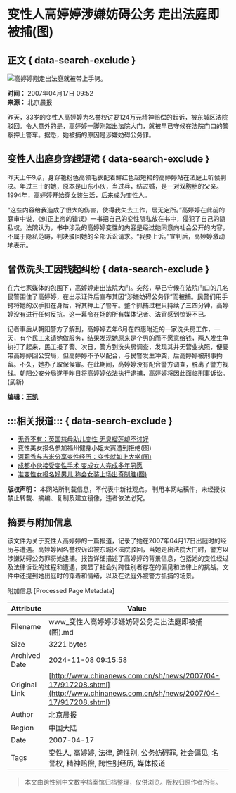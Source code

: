 # 变性人高婷婷涉嫌妨碍公务 走出法庭即被捕(图)

## 正文 { data-search-exclude }


![高婷婷刚走出法庭就被带上手铐。](U63P4T8D917208F107DT20070417095247.jpg)

**时间：** 2007年04月17日 09:52  
**来源：** 北京晨报  

昨天，33岁的变性人高婷婷为名誉权讨要124万元精神赔偿的起诉，被东城区法院驳回。令人意外的是，高婷婷一脚刚踏出法院大门，就被早已守候在法院门口的警察押上警车。据悉，她被捕的原因是涉嫌妨碍公务罪。

## 变性人出庭身穿超短裙 { data-search-exclude }

昨天上午9点，身穿艳粉色高领毛衣配着鲜红色超短裙的高婷婷站在法庭上听候判决。年过三十的她，原本是山东小伙，当过兵，结过婚，是一对双胞胎的父亲。1994年，高婷婷开始穿女装生活，后来成为变性人。

“这些内容给我造成了很大的伤害，使得我失去工作，居无定所。”高婷婷在此前的庭审中说，《纠正上帝的错误》一书把自己的变性隐私放在书中，侵犯了自己的隐私权。法院认为，书中涉及的高婷婷变性的内容是经过她同意向社会公开的内容，不属于隐私范畴，判决驳回她的全部诉讼请求。“我要上诉。”宣判后，高婷婷激动地表示。

## 曾做洗头工因钱起纠纷 { data-search-exclude }

在六七家媒体的包围下，高婷婷走出法院大门。突然，早已守候在法院门口的几名民警围住了高婷婷，在出示证件后宣布其因“涉嫌妨碍公务罪”而被捕。民警们用手铐将她的双手扣在身后，将其押上了警车。整个抓捕过程只持续了三四分钟，高婷婷没有进行任何反抗。这一幕令在场的所有媒体记者、法官感到惊讶不已。

记者事后从朝阳警方了解到，高婷婷去年6月在四惠附近的一家洗头房工作，一天，有个民工来请她做服务，结果发现她原来是个男的而不愿意给钱，两人发生争执打了起来，民工报了警。次日，警方到洗头房调查，发现其并无营业执照，便要带高婷婷回公安局，但高婷婷不予以配合，与民警发生冲突，后高婷婷被刑事拘留。不久，她办了取保候审。在此期间，高婷婷没有配合警方调查，脱离了警方视线。朝阳公安分局遂于昨日将高婷婷依法执行逮捕，高婷婷将因此面临刑事诉讼。(武新)

**编辑：王凯**

## :::相关报道::: { data-search-exclude }

- [无奇不有：英国慈母助儿变性 无臭榴莲却不讨好](http://www.chinanews.com.cn/gj/dqsj/news/2007/04-14/915525.shtml)
- 变性美女报名参加福州健身小姐大赛遭到拒绝(图)
- [河莉秀与吉米分享变性经历：变性就如上大学(图)](http://www.chinanews.com.cn/yl/mxzz/news/2007/04-03/907098.shtml) 
- [成都小伙接受变性手术 变成女人完成多年夙愿](http://www.chinanews.com.cn/sh/news/2007/04-03/906431.shtml) 
- [准变性女报名好男儿 称会女装上场出奇制胜(图)](http://www.chinanews.com.cn/yl/zyxw/news/2007/03-30/904087.shtml) 

**版权声明：** 本网站所刊载信息，不代表中新社观点。 刊用本网站稿件，未经授权禁止转载、摘编、复制及建立镜像，违者依法必究。

## 摘要与附加信息

<!-- tcd_abstract -->
该文件为关于变性人高婷婷的一篇报道，记录了她在2007年04月17日出庭时的经历与遭遇。高婷婷因名誉权诉讼被东城区法院驳回，当她走出法院大门时，警方以涉嫌妨碍公务罪将她逮捕。报告详细描述了高婷婷的背景信息，包括她的变性经过及法律诉讼的过程和遭遇，突显了社会对跨性别者存在的偏见和法律上的挑战。文件中还提到她出庭时的穿着和情绪，以及在法庭外被警方抓捕的场景。
<!-- tcd_abstract_end -->

附加信息 [Processed Page Metadata]

| Attribute       | Value                                  |
|-----------------|----------------------------------------|
| Filename        | www_变性人高婷婷涉嫌妨碍公务走出法庭即被捕(图).md                             |
| Size            | 3221 bytes                           |
| Archived Date   | 2024-11-08 09:15:58                             |
| Original Link   | [http://www.chinanews.com.cn/sh/news/2007/04-17/917208.shtml](http://www.chinanews.com.cn/sh/news/2007/04-17/917208.shtml)                       |
| Author          | 北京晨报                               |
| Region          | 中国大陆                               |
| Date            | 2007-04-17                                 |
| Tags            | 变性人, 高婷婷, 法律, 跨性别, 公务妨碍罪, 社会偏见, 名誉权, 精神赔偿, 跨性别经历, 媒体报道                                 |
>
> 本文由跨性别中文数字档案馆归档整理，仅供浏览。版权归原作者所有。
>